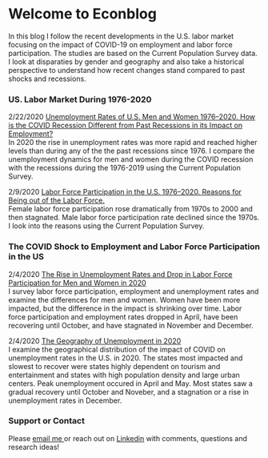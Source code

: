 # Welcome to Econblog

In this blog I follow the recent developments in the U.S. labor market focusing on the impact of COVID-19 on employment and labor force participation. The studies are based on the Current Population Survey data. I look at disparaties by gender and geography and also take a historical perspective to understand how recent changes stand compared to past shocks and recessions. 

### US. Labor Market During 1976-2020
2/22/2020 [Unemployment Rates of U.S. Men and Women 1976–2020. How is the COVID Recession Different from Past Recessions in its Impact on Employment?](https://rpubs.com/elenas70/unemployment_since_1976)
<br />In 2020 the rise in unemployment rates was more rapid and reached higher levels than during any of the the past recessions since 1976. I compare the unemployment dynamics for men and women during the COVID recession with the recessions during the 1976-2019 using the Current Population Survey.


2/9/2020 [Labor Force Participation in the U.S. 1976⁠–⁠2020. Reasons for Being out of the Labor Force.](https://rpubs.com/elenas70/labor_force_participation_US_history)
<br />Female labor force participation rose dramatically from 1970s to 2000 and then stagnated. Male labor force participation rate declined since the 1970s. I look into the reasons using the Current Population Survey.

### The COVID Shock to Employment and Labor Force Participation in the US

2/4/2020 [The Rise in Unemployment Rates and Drop in Labor Force Participation for Men and Women in 2020](https://rpubs.com/elenas70/labormarket2020part1)
<br />I survey labor force participation, employment and unemployment rates and examine the differences for men and women. Women have been more impacted, but the difference in the impact is shrinking over time. Labor force participation and employment rates dropped in April, have been recovering until October, and have stagnated in November and December. 
 
2/4/2020 [The Geography of Unemployment in 2020](https://rpubs.com/elenas70/labormarket2020part2)
<br />I examine the geographical distribution of the impact of COVID on unemployment rates in the U.S. in 2020. The states most impacted and slowest to recover were states highly dependent on tourism and entertainment and states with high population density and large urban centers. Peak unemployment occured in April and May. Most states saw a gradual recovery until October and Noveber, and a stagnation or a rise in unemployment rates in December. 

### Support or Contact

Please <a href = "mailto: abc@example.com"> email me </a> or reach out on [Linkedin](https://www.linkedin.com/feed/) with comments, questions and research ideas!

